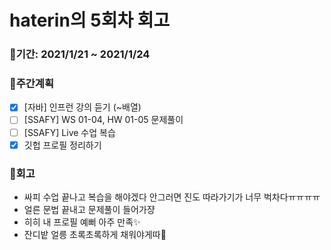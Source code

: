 # haterin의 5회차 회고

### 🥕기간: 2021/1/21 ~ 2021/1/24
### 🍆주간계획
 - [x] [자바] 인프런 강의 듣기 (~배열)
 - [ ] [SSAFY] WS 01-04, HW 01-05 문제풀이
 - [ ] [SSAFY] Live 수업 복습
 - [x] 깃헙 프로필 정리하기
 ### 🥦회고
 - 싸피 수업 끝나고 복습을 해야겠다 안그러면 진도 따라가기가 너무 벅차다ㅠㅠㅠㅠ
 - 얼른 문법 끝내고 문제풀이 들어가쟝
 - 히히 내 프로필 예뻐 아주 만족✨
 - 잔디밭 얼릉 초록초록하게 채워야게따🐰
